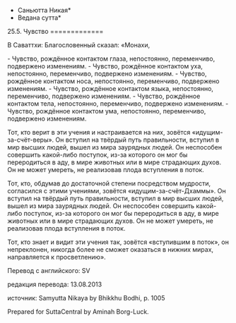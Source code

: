 * Саньютта Никая*
* Ведана сутта*

25\.5\. Чувство
\=\=\=\=\=\=\=\=\=\=\=\=\=

В Саваттхи: Благословенный сказал: «Монахи,

\- Чувство, рождённое контактом глаза, непостоянно, переменчиво, подвержено изменениям\.
\- Чувство, рождённое контактом уха, непостоянно, переменчиво, подвержено изменениям\.
\- Чувство, рождённое контактом носа, непостоянно, переменчиво, подвержено изменениям\.
\- Чувство, рождённое контактом языка, непостоянно, переменчиво, подвержено изменениям\.
\- Чувство, рождённое контактом тела, непостоянно, переменчиво, подвержено изменениям\.
\- Чувство, рождённое контактом ума, непостоянно, переменчиво, подвержено изменениям\.

Тот, кто верит в эти учения и настраивается на них, зовётся «идущим\-за\-счёт\-веры»\. Он вступил на твёрдый путь правильности, вступил в мир высших людей, вышел из мира заурядных людей\. Он неспособен совершить какой\-либо поступок, из\-за которого он мог бы переродиться в аду, в мире животных или в мире страдающих духов\. Он не может умереть, не реализовав плода вступления в поток\.

Тот, кто, обдумав до достаточной степени посредством мудрости, согласился с этими учениями, зовётся «идущим\-за\-счёт\-Дхаммы»\. Он вступил на твёрдый путь правильности, вступил в мир высших людей, вышел из мира заурядных людей\. Он неспособен совершить какой\-либо поступок, из\-за которого он мог бы переродиться в аду, в мире животных или в мире страдающих духов\. Он не может умереть, не реализовав плода вступления в поток\.

Тот, кто знает и видит эти учения так, зовётся «вступившим в поток», он непреклонен, никогда более не сможет оказаться в нижних мирах, направляется к просветлению»\.

Перевод с английского: SV

редакция перевода: 13\.08\.2013

источник: Samyutta Nikaya by Bhikkhu Bodhi, p\. 1005

Prepared for SuttaCentral by Aminah Borg\-Luck\.